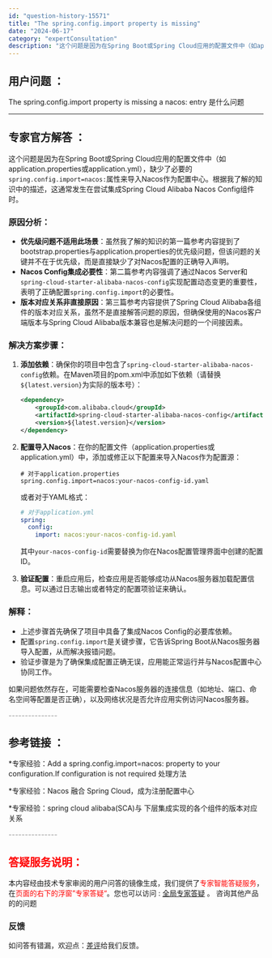 ```yaml
---
id: "question-history-15571"
title: "The spring.config.import property is missing"
date: "2024-06-17"
category: "expertConsultation"
description: "这个问题是因为在Spring Boot或Spring Cloud应用的配置文件中（如application.properties或application.yml），缺少了必要的`spring.config.import=nacos:`属性来导入Nacos作为配置中心。根据我了解的知识中的描述，这通常"
---
```


## 用户问题 ： 
 The spring.config.import property is missing a nacos: entry 是什么问题  

---------------
## 专家官方解答 ：

这个问题是因为在Spring Boot或Spring Cloud应用的配置文件中（如application.properties或application.yml），缺少了必要的`spring.config.import=nacos:`属性来导入Nacos作为配置中心。根据我了解的知识中的描述，这通常发生在尝试集成Spring Cloud Alibaba Nacos Config组件时。

### 原因分析：
- **优先级问题不适用此场景**：虽然我了解的知识的第一篇参考内容提到了bootstrap.properties与application.properties的优先级问题，但该问题的关键并不在于优先级，而是直接缺少了对Nacos配置的正确导入声明。
- **Nacos Config集成必要性**：第二篇参考内容强调了通过Nacos Server和`spring-cloud-starter-alibaba-nacos-config`实现配置动态变更的重要性，表明了正确配置`spring.config.import`的必要性。
- **版本对应关系非直接原因**：第三篇参考内容提供了Spring Cloud Alibaba各组件的版本对应关系，虽然不是直接解答问题的原因，但确保使用的Nacos客户端版本与Spring Cloud Alibaba版本兼容也是解决问题的一个间接因素。

### 解决方案步骤：
1. **添加依赖**：确保你的项目中包含了`spring-cloud-starter-alibaba-nacos-config`依赖。在Maven项目的pom.xml中添加如下依赖（请替换`${latest.version}`为实际的版本号）：
   ```xml
   <dependency>
       <groupId>com.alibaba.cloud</groupId>
       <artifactId>spring-cloud-starter-alibaba-nacos-config</artifactId>
       <version>${latest.version}</version>
   </dependency>
   ```

2. **配置导入Nacos**：在你的配置文件（application.properties或application.yml）中，添加或修正以下配置来导入Nacos作为配置源：
   ```properties
   # 对于application.properties
   spring.config.import=nacos:your-nacos-config-id.yaml
   ```
   或者对于YAML格式：
   ```yaml
   # 对于application.yml
   spring:
     config:
       import: nacos:your-nacos-config-id.yaml
   ```
   其中`your-nacos-config-id`需要替换为你在Nacos配置管理界面中创建的配置ID。

3. **验证配置**：重启应用后，检查应用是否能够成功从Nacos服务器加载配置信息。可以通过日志输出或者特定的配置项验证来确认。

### 解释：
- 上述步骤首先确保了项目中具备了集成Nacos Config的必要库依赖。
- 配置`spring.config.import`是关键步骤，它告诉Spring Boot从Nacos服务器导入配置，从而解决报错问题。
- 验证步骤是为了确保集成配置正确无误，应用能正常运行并与Nacos配置中心协同工作。

如果问题依然存在，可能需要检查Nacos服务器的连接信息（如地址、端口、命名空间等配置是否正确），以及网络状况是否允许应用实例访问Nacos服务器。


<font color="#949494">---------------</font> 


## 参考链接 ：

*专家经验：Add a spring.config.import=nacos: property to your configuration.If configuration is not required 处理方法 
 
 *专家经验：Nacos 融合 Spring Cloud，成为注册配置中心 
 
 *专家经验：spring cloud alibaba(SCA)与 下层集成实现的各个组件的版本对应关系 


 <font color="#949494">---------------</font> 
 


## <font color="#FF0000">答疑服务说明：</font> 

本内容经由技术专家审阅的用户问答的镜像生成，我们提供了<font color="#FF0000">专家智能答疑服务</font>，在<font color="#FF0000">页面的右下的浮窗”专家答疑“</font>。您也可以访问 : [全局专家答疑](https://answer.opensource.alibaba.com/docs/intro) 。 咨询其他产品的的问题

### 反馈
如问答有错漏，欢迎点：[差评](https://ai.nacos.io/user/feedbackByEnhancerGradePOJOID?enhancerGradePOJOId=15596)给我们反馈。
